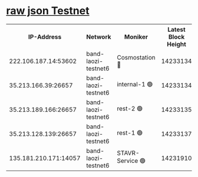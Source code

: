 
[raw json Testnet](https://rpc-check.bandt.stavr.tech/bandt/rpcbandt_result.json)
=

<table><tr><th>IP-Address</th><th>Network</th><th>Moniker</th><th>Latest Block Height</th><th>Earliest Block Height</th><th>Catching Up</th><th>Tx Index</th><th>Voting Power</th><th>Scan Time</th></tr><tr><td>222.106.187.14:53602</td><td>band-laozi-testnet6</td><td>Cosmostation 🔴</td><td>14233134</td><td>13177501</td><td>False</td><td>on</td><td>2203223</td><td>2023-12-26T08:10:18.786460100UTC</td></tr><tr><td>35.213.166.39:26657</td><td>band-laozi-testnet6</td><td>internal-1 🟢</td><td>14233134</td><td>14133134</td><td>False</td><td>on</td><td>0</td><td>2023-12-26T08:10:20.019566221UTC</td></tr><tr><td>35.213.189.166:26657</td><td>band-laozi-testnet6</td><td>rest-2 🟢</td><td>14233135</td><td>14133135</td><td>False</td><td>on</td><td>0</td><td>2023-12-26T08:10:21.241705011UTC</td></tr><tr><td>35.213.128.139:26657</td><td>band-laozi-testnet6</td><td>rest-1 🟢</td><td>14233137</td><td>14133137</td><td>False</td><td>on</td><td>0</td><td>2023-12-26T08:10:26.520088242UTC</td></tr><tr><td>135.181.210.171:14057</td><td>band-laozi-testnet6</td><td>STAVR-Service 🟢</td><td>14231910</td><td>14227501</td><td>False</td><td>on</td><td>0</td><td>2023-12-26T08:10:17.411452736UTC</td></tr></table>
